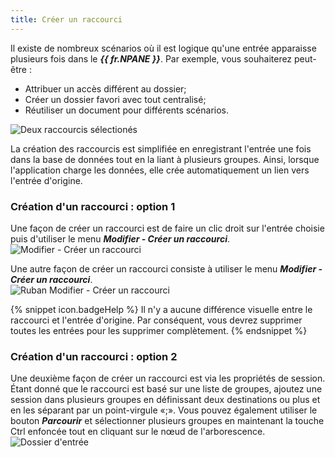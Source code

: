 ```yaml
---
title: Créer un raccourci
---
```

Il existe de nombreux scénarios où il est logique qu'une entrée apparaisse plusieurs fois dans le ***{{ fr.NPANE }}***. Par exemple, vous souhaiterez peut-être :  

* Attribuer un accès différent au dossier; 
* Créer un dossier favori avec tout centralisé; 
* Réutiliser un document pour différents scénarios. 

![Deux raccourcis sélectionés](https://webdevolutions.azureedge.net/docs/fr/rdm/mac/clip04051.png) 

La création des raccourcis est simplifiée en enregistrant l'entrée une fois dans la base de données tout en la liant à plusieurs groupes. Ainsi, lorsque l'application charge les données, elle crée automatiquement un lien vers l'entrée d'origine.  

### Création d'un raccourci : option 1 

Une façon de créer un raccourci est de faire un clic droit sur l'entrée choisie puis d'utiliser le menu ***Modifier - Créer un raccourci***.  
![Modifier - Créer un raccourci](https://webdevolutions.azureedge.net/docs/fr/rdm/mac/clip4051.png) 

Une autre façon de créer un raccourci consiste à utiliser le menu ***Modifier - Créer un raccourci***.  
![Ruban Modifier - Créer un raccourci](https://webdevolutions.azureedge.net/docs/fr/rdm/mac/clip4053.png) 

{% snippet icon.badgeHelp %}
Il n'y a aucune différence visuelle entre le raccourci et l'entrée d'origine. Par conséquent, vous devrez supprimer toutes les entrées pour les supprimer complètement. 
{% endsnippet %}
 
### Création d'un raccourci : option 2 

Une deuxième façon de créer un raccourci est via les propriétés de session. Étant donné que le raccourci est basé sur une liste de groupes, ajoutez une session dans plusieurs groupes en définissant deux destinations ou plus et en les séparant par un point-virgule «;». Vous pouvez également utiliser le bouton ***Parcourir*** et sélectionner plusieurs groupes en maintenant la touche Ctrl enfoncée tout en cliquant sur le nœud de l'arborescence.  
![Dossier d'entrée](https://webdevolutions.azureedge.net/docs/fr/rdm/mac/clip5053.png) 
